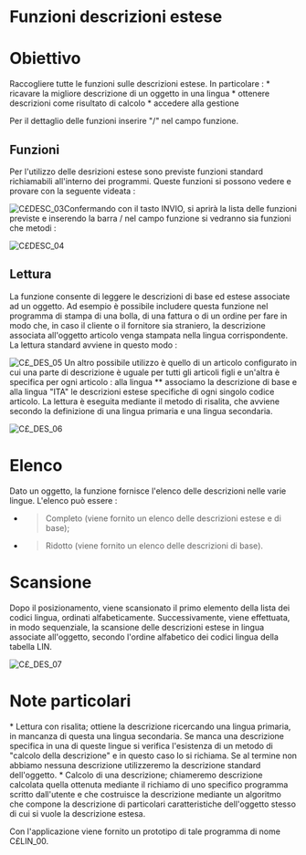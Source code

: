 # Funzioni descrizioni estese
# Obiettivo
Raccogliere tutte le funzioni sulle descrizioni estese. In particolare : 
 \* ricavare la migliore descrizione di un oggetto in una lingua
 \* ottenere descrizioni come risultato di calcolo
 \* accedere alla gestione

Per il dettaglio delle funzioni inserire "/" nel campo funzione.

## Funzioni
Per l'utilizzo delle desrizioni estese sono previste funzioni standard richiamabili all'interno dei programmi.
Queste funzioni si possono vedere e provare con la seguente videata : 

![C£DESC_03](http://localhost:3000/immagini/MBDOC_OGG-P_TSTC£8/CXDESC_03.png)Confermando con il tasto INVIO, si aprirà la lista delle funzioni previste e inserendo la barra / nel campo funzione si vedranno sia funzioni che metodi : 

![C£DESC_04](http://localhost:3000/immagini/MBDOC_OGG-P_TSTC£8/CXDESC_04.png)
## Lettura
La funzione consente di leggere le descrizioni di base ed estese associate ad un oggetto.
Ad esempio è possibile includere questa funzione nel programma di stampa di una bolla, di una fattura o di un ordine per fare in modo che, in caso il cliente o il fornitore sia straniero, la descrizione associata all'oggetto articolo venga stampata nella lingua corrispondente.
La lettura standard avviene in questo modo : 

![C£_DES_05](http://localhost:3000/immagini/MBDOC_OGG-P_TSTC£8/CX_DES_05.png)
Un altro possibile utilizzo è quello di un articolo configurato in cui una parte di descrizione è uguale per tutti gli articoli figli e un'altra è specifica per ogni articolo :  alla lingua \*\* associamo la descrizione di base e alla lingua "ITA" le descrizioni estese specifiche di ogni singolo codice articolo.
La lettura è eseguita mediante il metodo di risalita, che avviene secondo la definizione di una lingua primaria e una lingua secondaria.

![C£_DES_06](http://localhost:3000/immagini/MBDOC_OGG-P_TSTC£8/CX_DES_06.png)
# Elenco
Dato un oggetto, la funzione fornisce l'elenco delle descrizioni nelle varie lingue.
L'elenco può essere : 

- >Completo (viene fornito un elenco delle descrizioni estese e di base);

- >Ridotto (viene fornito un elenco delle descrizioni di base).


# Scansione
Dopo il posizionamento, viene scansionato il primo elemento della lista dei codici lingua, ordinati alfabeticamente.
Successivamente, viene effettuata, in modo sequenziale, la scansione delle descrizioni estese in lingua associate all'oggetto, secondo l'ordine alfabetico dei codici lingua della tabella LIN.

![C£_DES_07](http://localhost:3000/immagini/MBDOC_OGG-P_TSTC£8/CX_DES_07.png)
# Note particolari
 \* Lettura con risalita; ottiene la descrizione ricercando una lingua primaria, in mancanza di questa una lingua secondaria. Se manca una descrizione specifica in una di queste lingue si verifica l'esistenza di un metodo di "calcolo della descrizione" e in questo caso lo si richiama. Se al termine non abbiamo nessuna descrizione utilizzeremo la descrizione standard dell'oggetto.
 \* Calcolo di una descrizione; chiameremo descrizione calcolata quella ottenuta mediante il richiamo di uno specifico programma scritto dall'utente e che costruisce la descrizione mediante un algoritmo che compone la descrizione di particolari caratteristiche dell'oggetto stesso di cui si vuole la descrizione estesa.

Con l'applicazione viene fornito un prototipo di tale programma di nome C£LIN_00.
